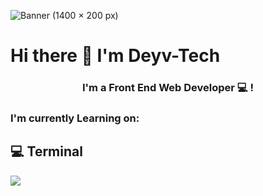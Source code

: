 ![Banner (1400 × 200 px)](https://user-images.githubusercontent.com/92702144/197099573-e6e23d18-684d-4827-8c9b-e1aac4d32ada.jpg)

# Hi there 👋 I'm Deyv-Tech

<h3 align="center">
I'm a Front End Web Developer 💻 !
</h3> 

### I'm currently Learning on:

## 💻 Terminal
<img src="https://img.shields.io/badge/GIT-E44C30?style=flat&logo=git&logoColor=white" />